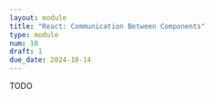```yaml
---
layout: module
title: "React: Communication Between Components"
type: module
num: 10
draft: 1
due_date: 2024-10-14
---
```


TODO